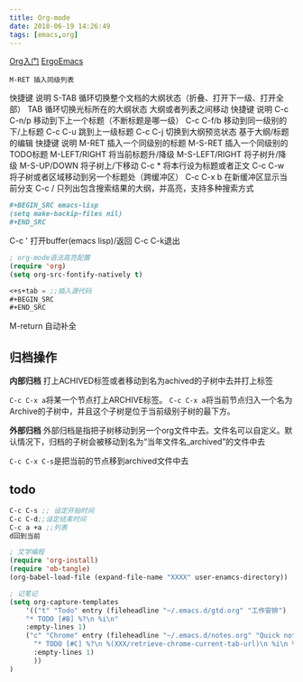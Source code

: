 ```yaml
---
title: Org-mode
date: 2018-06-19 14:26:49
tags: [emacs,org]
---
```


[Org入门](https://www.cnblogs.com/qlwy/archive/2012/06/15/2551034.html#sec-4-4)
[ErgoEmacs](http://ergoemacs.org/)

```
M-RET 插入同级列表
```

快捷键	说明
S-TAB	循环切换整个文档的大纲状态（折叠、打开下一级、打开全部）
TAB	循环切换光标所在的大纲状态
大纲或者列表之间移动
快捷键	说明
C-c C-n/p	移动到下上一个标题（不断标题是哪一级）
C-c C-f/b	移动到同一级别的下/上标题
C-c C-u	跳到上一级标题
C-c C-j	切换到大纲预览状态
基于大纲/标题的编辑
快捷键	说明
M-RET	插入一个同级别的标题
M-S-RET	插入一个同级别的TODO标题
M-LEFT/RIGHT	将当前标题升/降级
M-S-LEFT/RIGHT	将子树升/降级
M-S-UP/DOWN	将子树上/下移动
C-c *	将本行设为标题或者正文
C-c C-w	将子树或者区域移动到另一个标题处（跨缓冲区）
C-c C-x b	在新缓冲区显示当前分支
C-c /	只列出包含搜索结果的大纲，并高亮，支持多种搜索方式

```org
#+BEGIN_SRC emacs-lisp
(setq make-backip-files nil)
#+END_SRC
```

C-c ' 打开buffer(emacs lisp)/返回
C-c C-k退出

```lisp
; org-mode语法高亮配置
(require 'org)
(setq org-src-fontify-natively t)

<+s+tab = ;;插入源代码
#+BEGIN_SRC
#+END_SRC
```
M-return 自动补全

## 归档操作

**内部归档**
打上ACHIVED标签或者移动到名为achived的子树中去并打上标签

`C-c C-x a`将某一个节点打上ARCHIVE标签。
`C-c C-x a`将当前节点归入一个名为Archive的子树中，并且这个子树是位于当前级别子树的最下方。

**外部归档**
外部归档是指把子树移动到另一个org文件中去。文件名可以自定义。默认情况下，归档的子树会被移动到名为“当年文件名_archived”的文件中去

`C-c C-x C-s`是把当前的节点移到archived文件中去

## todo

```lisp
C-c C-s ;; 设定开始时间
C-c C-d;;设定结束时间
C-c a +a ;;列表
d回到当前

; 文学编程
(require 'org-install)
(require 'ob-tangle)
(org-babel-load-file (expand-file-name "XXXX" user-enamcs-directory))

; 记笔记
(setq org-capture-templates
    '(("t" "Todo" entry (fileheadline "~/.emacs.d/gtd.org" "工作安排")
    "* TODO [#B] %?\n %i\n"
    :empty-lines 1)
    ("c" "Chrome" entry (fileheadline "~/.emacs.d/notes.org" "Quick notes")
      "* TODO [#C] %?\n %(XXX/retrieve-chrome-current-tab-url)\n %i\n %U"
      :empty-lines 1)
      ))
)
```


